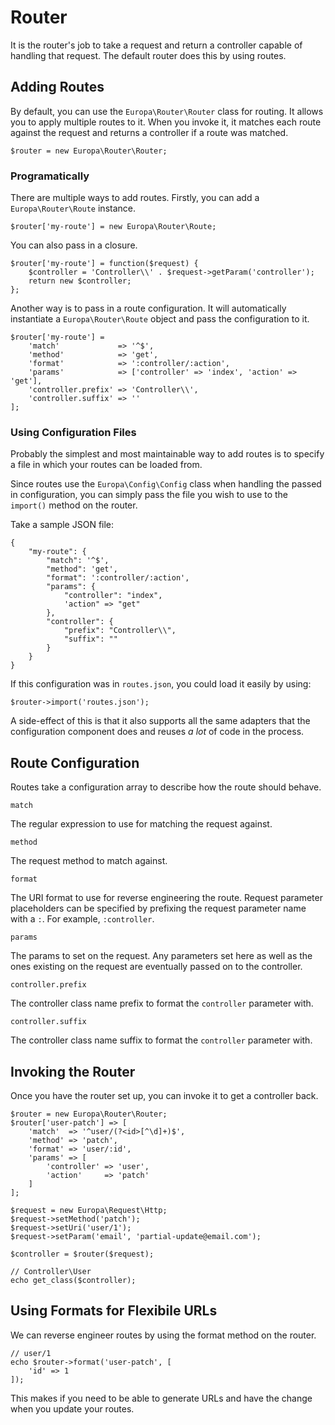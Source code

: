 Router
======

It is the router's job to take a request and return a controller capable of handling that request. The default router does this by using routes.

Adding Routes
-------------

By default, you can use the `Europa\Router\Router` class for routing. It allows you to apply multiple routes to it. When you invoke it, it matches each route against the request and returns a controller if a route was matched.

    $router = new Europa\Router\Router;

### Programatically

There are multiple ways to add routes. Firstly, you can add a `Europa\Router\Route` instance.

    $router['my-route'] = new Europa\Router\Route;

You can also pass in a closure.

    $router['my-route'] = function($request) {
        $controller = 'Controller\\' . $request->getParam('controller');
        return new $controller;
    };

Another way is to pass in a route configuration. It will automatically instantiate a `Europa\Router\Route` object and pass the configuration to it.

    $router['my-route'] = 
        'match'             => '^$',
        'method'            => 'get',
        'format'            => ':controller/:action',
        'params'            => ['controller' => 'index', 'action' => 'get'],
        'controller.prefix' => 'Controller\\',
        'controller.suffix' => ''
    ];

### Using Configuration Files

Probably the simplest and most maintainable way to add routes is to specify a file in which your routes can be loaded from.

Since routes use the `Europa\Config\Config` class when handling the passed in configuration, you can simply pass the file you wish to use to the `import()` method on the router.

Take a sample JSON file:

    {
        "my-route": {
            "match": '^$',
            "method": 'get',
            "format": ':controller/:action',
            "params": {
                "controller": "index",
                'action" => "get"
            },
            "controller": {
                "prefix": "Controller\\",
                "suffix": ""
            }
        }
    }

If this configuration was in `routes.json`, you could load it easily by using:

    $router->import('routes.json');

A side-effect of this is that it also supports all the same adapters that the configuration component does and reuses *a lot* of code in the process.

Route Configuration
-------------------

Routes take a configuration array to describe how the route should behave.

`match`

The regular expression to use for matching the request against.

`method`

The request method to match against.

`format`

The URI format to use for reverse engineering the route. Request parameter placeholders can be specified by prefixing the request parameter name with a `:`. For example, `:controller`.

`params`

The params to set on the request. Any parameters set here as well as the ones existing on the request are eventually passed on to the controller.

`controller.prefix`

The controller class name prefix to format the `controller` parameter with.

`controller.suffix`

The controller class name suffix to format the `controller` parameter with.

Invoking the Router
-------------------

Once you have the router set up, you can invoke it to get a controller back.

    $router = new Europa\Router\Router;
    $router['user-patch'] => [
        'match'  => '^user/(?<id>[^\d]+)$',
        'method' => 'patch',
        'format' => 'user/:id',
        'params' => [
            'controller' => 'user',
            'action'     => 'patch'
        ]
    ];

    $request = new Europa\Request\Http;
    $request->setMethod('patch');
    $request->setUri('user/1');
    $request->setParam('email', 'partial-update@email.com');
    
    $controller = $router($request);
    
    // Controller\User
    echo get_class($controller);

Using Formats for Flexibile URLs
--------------------------------

We can reverse engineer routes by using the format method on the router.

    // user/1
    echo $router->format('user-patch', [
        'id' => 1
    ]);

This makes if you need to be able to generate URLs and have the change when you update your routes.